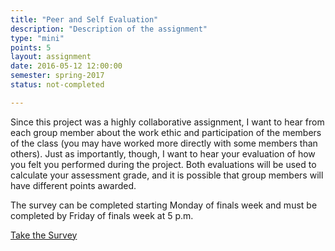 ```yaml
---
title: "Peer and Self Evaluation"
description: "Description of the assignment"
type: "mini"
points: 5
layout: assignment
date: 2016-05-12 12:00:00
semester: spring-2017
status: not-completed

---
```


Since this project was a highly collaborative assignment, I want to hear from each group member about the work ethic and participation of the members of the class (you may have worked more directly with some members than others).  Just as importantly, though, I want to hear your evaluation of how you felt you performed during the project.  Both evaluations will be used to calculate your assessment grade, and it is possible that group members will have different points awarded.

The survey can be completed starting Monday of finals week and must be completed by Friday of finals week at 5 p.m.

<a class="button button-small" href="https://kent.qualtrics.com/jfe/form/SV_06Sbd8OuFvnWfyt">Take the Survey</a>
